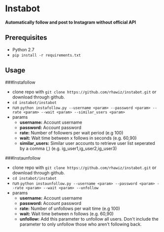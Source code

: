 
# Instabot #

**Automatically follow and post to Instagram without official API**

## Prerequisites
 * Python 2.7
 * ```pip install -r requirements.txt```


## Usage
 
###Instafollow
 * clone repo with ```git clone https://github.com/rhawiz/instabot.git``` or download through github.
 * ```cd instabot/instabot```
 * run ```python instafollow.py --username <param> --password <param> --rate <param> --wait <param> --similar_users <param>```
 * params
    * **username:** Account username
    * **password:** Account password
    * **rate:** Number of followers per wait period (e.g 100)
    * **wait:** Wait time between x follows in seconds (e.g. 60,90)
    * **similar_users:** Similar user accounts to retrieve user list seperated by a comma (,) (e.g. ig_user1,ig_user2,ig_user3)

###Instaunfollow
 * clone repo with ```git clone https://github.com/rhawiz/instabot.git``` or download through github.
 * ```cd instabot/instabot```
 * run ```python instaunfollow.py --username <param> --password <param> --rate <param> --wait <param> --unfollow```
 * params
    * **username:** Account username
    * **password:** Account password
    * **rate:** Number of unfollows per wait time (e.g 100)
    * **wait:** Wait time between n follows (e.g. 60,90)
    * **unfollow:** Add this parameter to unfollow all users. Don't include the parameter to only unfollow those who aren't following back.